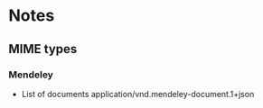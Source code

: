 # Notes


## MIME types

### Mendeley

- List of documents application/vnd.mendeley-document.1+json

